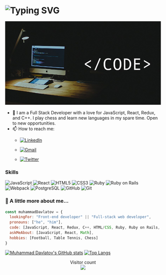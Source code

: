<h1 align="left"> 
    <img align="center" src="https://readme-typing-svg.demolab.com?font=Poppins&size=30&pause=1000&color=fc9803&width=435&lines=Hi there, 👋 I'm Muhammad" alt="Typing SVG" />
</h1>
<img src="profile.jpg" width="1500"/>

- 🔭 I am a Full Stack Developer with a love for JavaScript, React, Redux, and C++. I play chess and learn new languages in my spare time. Open to new opportunities.
- 📫 How to reach me:
  - <a href='https://linkedin.com/muhammaddavlatov/' target="_blank"><img alt='LinkedIn' src='https://img.shields.io/badge/Muhammad_Davlatov-100000? 
style=flat&logo=LinkedIn&logoColor=white&labelColor=0099FF&color=0099FF'/></a>
  
  - <a href='mailto:umedjon02.ud@gmail.com' target="_blank"><img alt='Gmail' src='https://img.shields.io/badge/Muhammad_Davlatov-100000?style=flat&logo=Gmail&logoColor=FFFFFF&labelColor=FF2C10&color=FF2C10'/></a>

  - <a href='https://twitter.com/MuhammadDavla20' target="_blank"><img alt='Twitter' src='https://img.shields.io/badge/Muhammad_Davlatov-100000?style=flat&logo=Twitter&logoColor=FFFFFF&labelColor=0DE3FF&color=0DE3FF'/></a>



### Skills
![JavaScript](https://icongr.am/devicon/javascript-original.svg?size=50&color=currentColor)
![React](https://icongr.am/devicon/react-original.svg?size=50&color=currentColor)
![HTML5](https://icongr.am/devicon/html5-original.svg?size=50&color=currentColor)
![CSS3](https://icongr.am/devicon/css3-original.svg?size=50&color=currentColor)
![Ruby](https://icongr.am/devicon/ruby-original.svg?size=50&color=currentColor)
![Ruby on Rails](https://icongr.am/devicon/rails-original-wordmark.svg?size=50&color=currentColor)
![Webpack](https://icongr.am/devicon/webpack-original.svg?size=50&color=currentColor)
![PostgreSQL](https://icongr.am/devicon/postgresql-original.svg?size=50&color=currentColor)
![GitHub](https://icongr.am/devicon/github-original.svg?size=50&color=currentColor)
![Git](https://icongr.am/devicon/git-original.svg?size=50&color=currentColor)





### 🚀 A little more about me...  

```javascript
const muhammadDavlatov = {
  lookingFor: "Front-end developer" || "Full-stack web developer",
  pronouns: ["he", "him"],
  code: [JavaScript, React, Redux, C++, HTML/CSS, Ruby, Ruby on Rails, SQL, HTML/CSS],
  askMeAbout: [JavaScript, React, Math],
  hobbies: [Football, Table Tennis, Chess]
}
```

<div align='left'>
  
[![Muhammad Davlatov's GitHub stats](https://github-readme-stats.vercel.app/api?username=Muhammad0602&show_icons=true&theme=onedark)]()
[![Top Langs](https://github-readme-stats.vercel.app/api/top-langs/?username=Muhammad0602&layout=compact)](https://github.com/Muhammad0602/github-readme-stats)
</div>

<p align="center"> 
  Visitor count<br>
  <img src="https://profile-counter.glitch.me/Muhammad0602/count.svg" />
</p>
